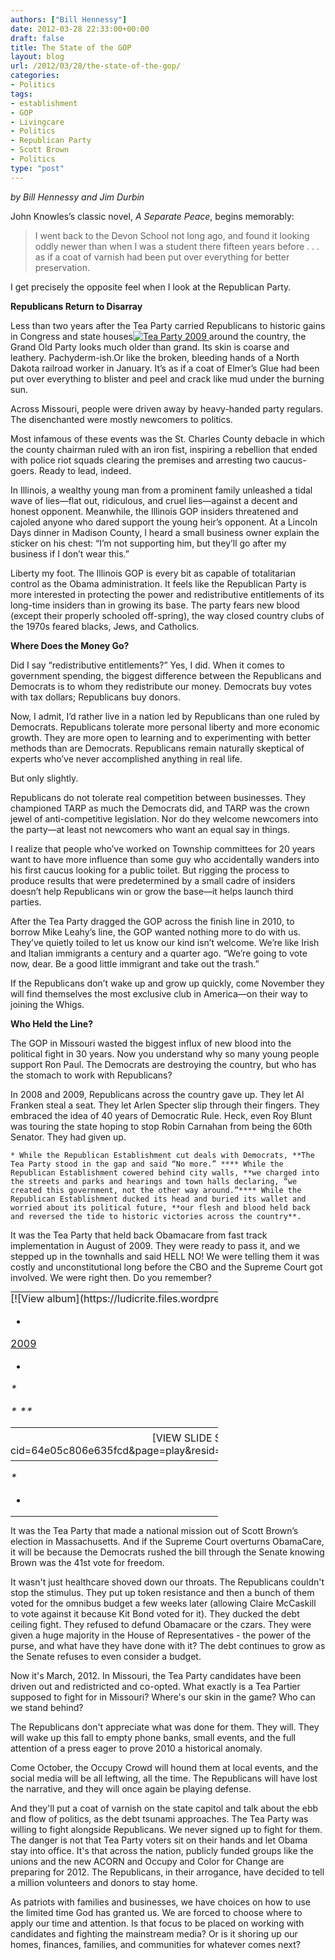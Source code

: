 ```yaml
---
authors: ["Bill Hennessy"]
date: 2012-03-28 22:33:00+00:00
draft: false
title: The State of the GOP
layout: blog
url: /2012/03/28/the-state-of-the-gop/
categories:
- Politics
tags:
- establishment
- GOP
- Livingcare
- Politics
- Republican Party
- Scott Brown
- Politics
type: "post"
---
```


_by Bill Hennessy and Jim Durbin_

 

John Knowles’s classic novel, _A Separate Peace_, begins memorably:

 

>   
> 
> I went back to the Devon School not long ago, and found it looking oddly newer than when I was a student there fifteen years before . . . as if a coat of varnish had been put over everything for better preservation.
> 
> 

 

I get precisely the opposite feel when I look at the Republican Party.

 

**Republicans Return to Disarray**

 

Less than two years after the Tea Party carried Republicans to historic gains in Congress and state houses[![Tea Party 2009](https://ludicrite.files.wordpress.com/2012/04/teaparty2009_thumb.jpg)
](https://ludicrite.files.wordpress.com/2012/04/teaparty2009.jpg) around the country, the Grand Old Party looks much older than grand. Its skin is coarse and leathery. Pachyderm-ish.Or like the broken, bleeding hands of a North Dakota railroad worker in January. It’s as if a coat of Elmer’s Glue had been put over everything to blister and peel and crack like mud under the burning sun.

 

Across Missouri, people were driven away by heavy-handed party regulars. The disenchanted were mostly newcomers to politics.

 

Most infamous of these events was the St. Charles County debacle in which the county chairman ruled with an iron fist, inspiring a rebellion that ended with police riot squads clearing the premises and arresting two caucus-goers. Ready to lead, indeed.

 

In Illinois, a wealthy young man from a prominent family unleashed a tidal wave of lies—flat out, ridiculous, and cruel lies—against a decent and honest opponent. Meanwhile, the Illinois GOP insiders threatened and cajoled anyone who dared support the young heir’s opponent. At a Lincoln Days dinner in Madison County, I heard a small business owner explain the sticker on his chest: “I’m not supporting him, but they’ll go after my business if I don’t wear this.”

 

Liberty my foot. The Illinois GOP is every bit as capable of totalitarian control as the Obama administration. It feels like the Republican Party is more interested in protecting the power and redistributive entitlements of its long-time insiders than in growing its base. The party fears new blood (except their properly schooled off-spring), the way closed country clubs of the 1970s feared blacks, Jews, and Catholics.

 

**Where Does the Money Go?**

 

Did I say “redistributive entitlements?” Yes, I did. When it comes to government spending, the biggest difference between the Republicans and Democrats is to whom they redistribute our money. Democrats buy votes with tax dollars; Republicans buy donors.

 

Now, I admit, I’d rather live in a nation led by Republicans than one ruled by Democrats. Republicans tolerate more personal liberty and more economic growth. They are more open to learning and to experimenting with better methods than are Democrats. Republicans remain naturally skeptical of experts who’ve never accomplished anything in real life.

 

But only slightly.

 

Republicans do not tolerate real competition between businesses. They championed TARP as much the Democrats did, and TARP was the crown jewel of anti-competitive legislation. Nor do they welcome newcomers into the party—at least not newcomers who want an equal say in things.

 

I realize that people who’ve worked on Township committees for 20 years want to have more influence than some guy who accidentally wanders into his first caucus looking for a public toilet. But rigging the process to produce results that were predetermined by a small cadre of insiders doesn’t help Republicans win or grow the base—it helps launch third parties.

 

After the Tea Party dragged the GOP across the finish line in 2010, to borrow Mike Leahy’s line, the GOP wanted nothing more to do with us. They’ve quietly toiled to let us know our kind isn’t welcome. We’re like Irish and Italian immigrants a century and a quarter ago. “We’re going to vote now, dear. Be a good little immigrant and take out the trash.”

 

If the Republicans don’t wake up and grow up quickly, come November they will find themselves the most exclusive club in America—on their way to joining the Whigs.

 

**Who Held the Line?**

 

The GOP in Missouri wasted the biggest influx of new blood into the political fight in 30 years. Now you understand why so many young people support Ron Paul. The Democrats are destroying the country, but who has the stomach to work with Republicans?

 

In 2008 and 2009, Republicans across the country gave up. They let Al Franken steal a seat. They let Arlen Specter slip through their fingers. They embraced the idea of 40 years of Democratic Rule. Heck, even Roy Blunt was touring the state hoping to stop Robin Carnahan from being the 60th Senator. They had given up.

 

    * While the Republican Establishment cut deals with Democrats, **The Tea Party stood in the gap and said “No more.” **** While the Republican Establishment cowered behind city walls, **we charged into the streets and parks and hearings and town halls declaring, “we created this government, not the other way around.”**** While the Republican Establishment ducked its head and buried its wallet and worried about its political future, **our flesh and blood held back and reversed the tide to historic victories across the country**.   

It was the Tea Party that held back Obamacare from fast track implementation in August of 2009. They were ready to pass it, and we stepped up in the townhalls and said HELL NO! We were telling them it was costly and unconstitutional long before the CBO and the Supreme Court got involved. We were right then. Do you remember?

 

<table cellpadding="0" cellspacing="0" style="outline:none;border-style:none;margin:0;padding:0;width:332px;border-collapse:collapse;" border="0" ><tbody ><tr >
<td style="margin:0;padding:0;outline:none;border-style:none;width:auto;" >[![View album](https://ludicrite.files.wordpress.com/2012/04/2009.jpg)
](https://skydrive.live.com/redir.aspx?cid=64e05c806e635fcd&page=play&resid=64E05C806E635FCD!297&type=5&Bsrc=Photomail&Bpub=SDX.Photos)

*

[2009](https://skydrive.live.com/redir.aspx?cid=64e05c806e635fcd&page=browse&resid=64E05C806E635FCD!297&type=5&Bsrc=Photomail&Bpub=SDX.Photos)

*

*<table cellpadding="0" cellspacing="0" style="text-align:center;width:auto;margin-left:auto;margin-right:auto;padding:0;outline:none;border-style:none;border-collapse:collapse;" border="0" >*<tr >*
<td style="vertical-align:top;outline:none;border-style:none;margin:0;padding:6px 12px 6px 0;" >[VIEW SLIDE SHOW](https://skydrive.live.com/redir.aspx?cid=64e05c806e635fcd&page=play&resid=64E05C806E635FCD!297&type=5&Bsrc=Photomail&Bpub=SDX.Photos)
</td>*
<td style="vertical-align:top;outline:none;border-style:none;margin:0;padding:6px 0;" >[DOWNLOAD ALL](https://skydrive.live.com/redir.aspx?cid=64e05c806e635fcd&page=downloadphotos&resid=64E05C806E635FCD!297&type=5&Bsrc=Photomail&Bpub=SDX.Photos)
</td>*</tr>*</table>*

*

</td></tr></tbody></table>

 

It was the Tea Party that made a national mission out of Scott Brown’s election in Massachusetts. And if the Supreme Court overturns ObamaCare, it will be because the Democrats rushed the bill through the Senate knowing Brown was the 41st vote for freedom.

 

It wasn't just healthcare shoved down our throats. The Republicans couldn't stop the stimulus. They put up token resistance and then a bunch of them voted for the omnibus budget a few weeks later (allowing Claire McCaskill to vote against it because Kit Bond voted for it). They ducked the debt ceiling fight. They refused to defund Obamacare or the czars. They were given a huge majority in the House of Representatives - the power of the purse, and what have they have done with it? The debt continues to grow as the Senate refuses to even consider a budget.

 

Now it's March, 2012. In Missouri, the Tea Party candidates have been driven out and redistricted and co-opted. What exactly is a Tea Partier supposed to fight for in Missouri? Where's our skin in the game? Who can we stand behind?

 

The Republicans don't appreciate what was done for them. They will. They will wake up this fall to empty phone banks, small events, and the full attention of a press eager to prove 2010 a historical anomaly.

 

Come October, the Occupy Crowd will hound them at local events, and the social media will be all leftwing, all the time. The Republicans will have lost the narrative, and they will once again be playing defense.

 

And they'll put a coat of varnish on the state capitol and talk about the ebb and flow of politics, as the debt tsunami approaches. The Tea Party was willing to fight alongside Republicans. We never signed up to fight for them. The danger is not that Tea Party voters sit on their hands and let Obama stay into office. It's that across the nation, publicly funded groups like the unions and the new ACORN and Occupy and Color for Change are preparing for 2012. The Republicans, in their arrogance, have decided to tell a million volunteers and donors to stay home.

 

As patriots with families and businesses, we have choices on how to use the limited time God has granted us. We are forced to choose where to apply our time and attention. Is that focus to be placed on working with candidates and fighting the mainstream media? Or is it shoring up our homes, finances, families, and communities for whatever comes next?
